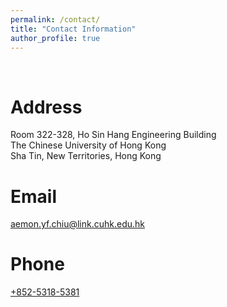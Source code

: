 ```yaml
---
permalink: /contact/
title: "Contact Information"
author_profile: true
---
```

<br>

Address
======
Room 322-328, Ho Sin Hang Engineering Building<br>
The Chinese University of Hong Kong<br>
Sha Tin, New Territories, Hong Kong

Email
======
[aemon.yf.chiu@link.cuhk.edu.hk](mailto:aemon.yf.chiu@link.cuhk.edu.hk)

Phone
======
[+852-5318-5381](tel:1234567890)
